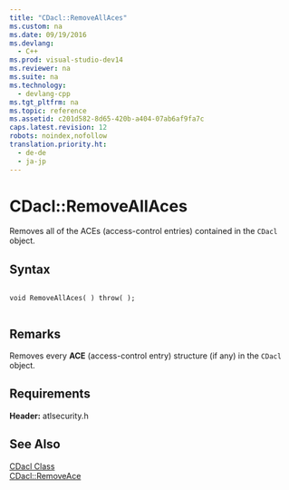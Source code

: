 ```yaml
---
title: "CDacl::RemoveAllAces"
ms.custom: na
ms.date: 09/19/2016
ms.devlang: 
  - C++
ms.prod: visual-studio-dev14
ms.reviewer: na
ms.suite: na
ms.technology: 
  - devlang-cpp
ms.tgt_pltfrm: na
ms.topic: reference
ms.assetid: c201d582-8d65-420b-a404-07ab6af9fa7c
caps.latest.revision: 12
robots: noindex,nofollow
translation.priority.ht: 
  - de-de
  - ja-jp
---
```

# CDacl::RemoveAllAces
Removes all of the ACEs (access-control entries) contained in the `CDacl` object.  
  
## Syntax  
  
```  
  
void RemoveAllAces( ) throw( );  
  
```  
  
## Remarks  
 Removes every **ACE** (access-control entry) structure (if any) in the `CDacl` object.  
  
## Requirements  
 **Header:** atlsecurity.h  
  
## See Also  
 [CDacl Class](../vs140/CDacl-Class.md)   
 [CDacl::RemoveAce](../vs140/CDacl--RemoveAce.md)